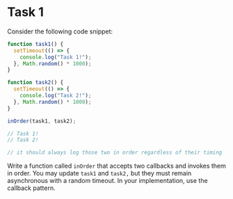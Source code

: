 # Task 1

Consider the following code snippet:

```js
function task1() {
  setTimeout(() => {
    console.log("Task 1!");
  }, Math.random() * 1000);
}

function task2() {
  setTimeout(() => {
    console.log("Task 2!");
  }, Math.random() * 1000);
}

inOrder(task1, task2);

// Task 1!
// Task 2!

// it should always log those two in order regardless of their timing
```

Write a function called `inOrder` that accepts two callbacks and invokes them in order. You may update `task1` and `task2,` but they must remain asynchronous with a random timeout. In your implementation, use the callback pattern.
